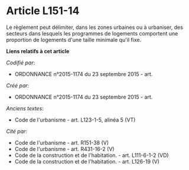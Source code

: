 # Article L151-14

Le règlement peut délimiter, dans les zones urbaines ou à urbaniser, des secteurs dans lesquels les programmes de logements
comportent une proportion de logements d'une taille minimale qu'il fixe.

**Liens relatifs à cet article**

_Codifié par_:

  - ORDONNANCE n°2015-1174 du 23 septembre 2015 - art.

_Créé par_:

  - ORDONNANCE n°2015-1174 du 23 septembre 2015 - art.

_Anciens textes_:

  - Code de l'urbanisme - art. L123-1-5, alinéa 5 (VT)

_Cité par_:

  - Code de l'urbanisme - art. R151-38 (V)
  - Code de l'urbanisme - art. R431-16-2 (V)
  - Code de la construction et de l'habitation. - art. L111-6-1-2 (VD)
  - Code de la construction et de l'habitation. - art. L126-19 (V)
